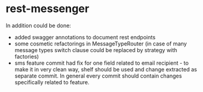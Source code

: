 # rest-messenger
In addition could be done:
- added swagger annotations to document rest endpoints
- some cosmetic refactorings in MessageTypeRouter (in case of many message types switch clause could be replaced by strategy with factories) 
- sms feature commit had fix for one field related to email recipient - to make it in very clean way, shelf should be used and change extracted as separate commit. In general every commit should contain changes specifically related to feature.
